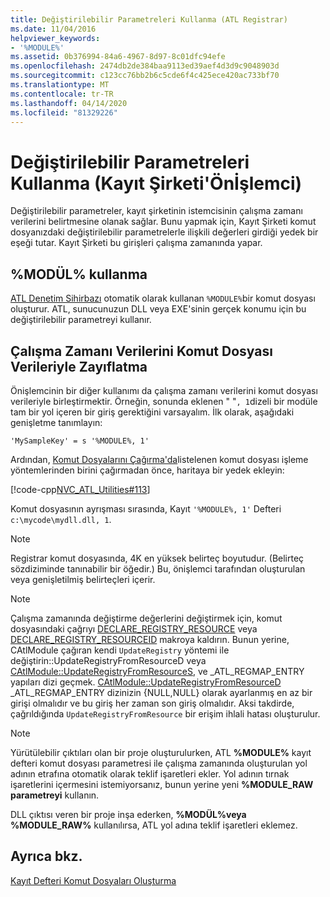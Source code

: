 ```yaml
---
title: Değiştirilebilir Parametreleri Kullanma (ATL Registrar)
ms.date: 11/04/2016
helpviewer_keywords:
- '%MODULE%'
ms.assetid: 0b376994-84a6-4967-8d97-8c01dfc94efe
ms.openlocfilehash: 2474db2de384baa9113ed39aef4d3d9c9048903d
ms.sourcegitcommit: c123cc76bb2b6c5cde6f4c425ece420ac733bf70
ms.translationtype: MT
ms.contentlocale: tr-TR
ms.lasthandoff: 04/14/2020
ms.locfileid: "81329226"
---
```

# <a name="using-replaceable-parameters-the-registrar39s-preprocessor"></a>Değiştirilebilir Parametreleri Kullanma (Kayıt Şirketi&#39;Önİşlemci)

Değiştirilebilir parametreler, kayıt şirketinin istemcisinin çalışma zamanı verilerini belirtmesine olanak sağlar. Bunu yapmak için, Kayıt Şirketi komut dosyanızdaki değiştirilebilir parametrelerle ilişkili değerleri girdiği yedek bir eşeği tutar. Kayıt Şirketi bu girişleri çalışma zamanında yapar.

## <a name="using-module"></a><a name="_atl_using_.25.module.25"></a>%MODÜL% kullanma

[ATL Denetim Sihirbazı](../atl/reference/atl-control-wizard.md) otomatik olarak kullanan `%MODULE%`bir komut dosyası oluşturur. ATL, sunucunuzun DLL veya EXE'sinin gerçek konumu için bu değiştirilebilir parametreyi kullanır.

## <a name="concatenating-run-time-data-with-script-data"></a>Çalışma Zamanı Verilerini Komut Dosyası Verileriyle Zayıflatma

Önişlemcinin bir diğer kullanımı da çalışma zamanı verilerini komut dosyası verileriyle birleştirmektir. Örneğin, sonunda eklenen " "`, 1`dizeli bir modüle tam bir yol içeren bir giriş gerektiğini varsayalım. İlk olarak, aşağıdaki genişletme tanımlayın:

```
'MySampleKey' = s '%MODULE%, 1'
```

Ardından, [Komut Dosyalarını Çağırma'da](../atl/invoking-scripts.md)listelenen komut dosyası işleme yöntemlerinden birini çağırmadan önce, haritaya bir yedek ekleyin:

[!code-cpp[NVC_ATL_Utilities#113](../atl/codesnippet/cpp/using-replaceable-parameters-the-registrar-s-preprocessor_1.cpp)]

Komut dosyasının ayrışması sırasında, Kayıt `'%MODULE%, 1'` Defteri `c:\mycode\mydll.dll, 1`.

> [!NOTE]
> Registrar komut dosyasında, 4K en yüksek belirteç boyutudur. (Belirteç sözdiziminde tanınabilir bir öğedir.) Bu, önişlemci tarafından oluşturulan veya genişletilmiş belirteçleri içerir.

> [!NOTE]
> Çalışma zamanında değiştirme değerlerini değiştirmek için, komut dosyasındaki çağrıyı [DECLARE_REGISTRY_RESOURCE](../atl/reference/registry-macros.md#declare_registry_resource) veya [DECLARE_REGISTRY_RESOURCEID](../atl/reference/registry-macros.md#declare_registry_resourceid) makroya kaldırın. Bunun yerine, CAtlModule çağıran kendi `UpdateRegistry` yöntemi ile değiştirin::UpdateRegistryFromResourceD veya [CAtlModule::UpdateRegistryFromResourceS](../atl/reference/catlmodule-class.md#updateregistryfromresources), ve _ATL_REGMAP_ENTRY yapıları dizi geçmek. [CAtlModule::UpdateRegistryFromResourceD](../atl/reference/catlmodule-class.md#updateregistryfromresourced) _ATL_REGMAP_ENTRY dizinizin {NULL,NULL} olarak ayarlanmış en az bir girişi olmalıdır ve bu giriş her zaman son giriş olmalıdır. Aksi takdirde, çağrıldığında `UpdateRegistryFromResource` bir erişim ihlali hatası oluşturulur.

> [!NOTE]
> Yürütülebilir çıktıları olan bir proje oluşturulurken, ATL **%MODULE%** kayıt defteri komut dosyası parametresi ile çalışma zamanında oluşturulan yol adının etrafına otomatik olarak teklif işaretleri ekler. Yol adının tırnak işaretlerini içermesini istemiyorsanız, bunun yerine yeni **%MODULE_RAW parametreyi** kullanın.
>
> DLL çıktısı veren bir proje inşa ederken, **%MODÜL%veya** **%MODULE_RAW%** kullanılırsa, ATL yol adına teklif işaretleri eklemez.

## <a name="see-also"></a>Ayrıca bkz.

[Kayıt Defteri Komut Dosyaları Oluşturma](../atl/creating-registrar-scripts.md)
